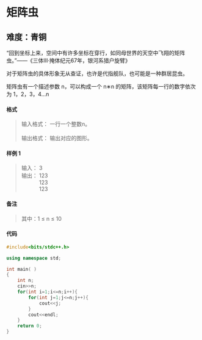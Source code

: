 # 矩阵虫
## 难度：青铜

“回到坐标上来，空间中有许多坐标在穿行，如同母世界的天空中飞翔的矩阵虫。”——《三体III·掩体纪元67年，银河系猎户旋臂》

对于矩阵虫的具体形象无从查证，也许是代指舰队，也可能是一种群居昆虫。

矩阵虫有一个描述参数 n，可以构成一个 n∗n 的矩阵，该矩阵每一行的数字依次为 1，2，3，4…n
#### 格式
>输入格式：
一行一个整数n。<br>
<br>输出格式：
输出对应的图形。

#### 样例 1
>输入：
3<br>
输出：
123<br>
&emsp;&emsp;&emsp; 123<br>
&emsp;&emsp;&emsp; 123<br>

#### 备注
>其中：1 ≤ n ≤ 10

#### 代码
```C++
#include<bits/stdc++.h> 

using namespace std;

int main( )
{   
    int n;
    cin>>n;
    for(int i=1;i<=n;i++){
        for(int j=1;j<=n;j++){
            cout<<j;
        }
        cout<<endl;
    }
    return 0;
}
```